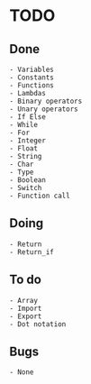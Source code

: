 # TODO

## Done

    - Variables
    - Constants
    - Functions
    - Lambdas
    - Binary operators
    - Unary operators
    - If Else
    - While
    - For
    - Integer
    - Float
    - String
    - Char
    - Type
    - Boolean
    - Switch
    - Function call
  
## Doing

    - Return
    - Return_if

## To do

    - Array
    - Import
    - Export
    - Dot notation

## Bugs

    - None
